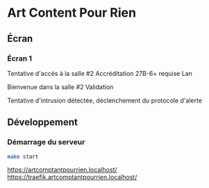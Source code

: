 # Art Content Pour Rien

## Écran

### Écran 1

Tentative d'accès à la salle #2
Accréditation 27B-6+ requise
Lan

Bienvenue dans la salle #2
Validation



Tentative d'intrusion détectée, déclenchement du protocole d'alerte

## Développement

### Démarrage du serveur

```sh
make start
```

<https://artcomptantpourrien.localhost/>
<https://traefik.artcomptantpourrien.localhost/>
